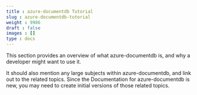 ```yaml
---
title : azure-documentdb Tutorial
slug : azure-documentdb-tutorial
weight : 9986
draft : false
images : []
type : docs
---
```


This section provides an overview of what azure-documentdb is, and why a developer might want to use it.

It should also mention any large subjects within azure-documentdb, and link out to the related topics.  Since the Documentation for azure-documentdb is new, you may need to create initial versions of those related topics.

